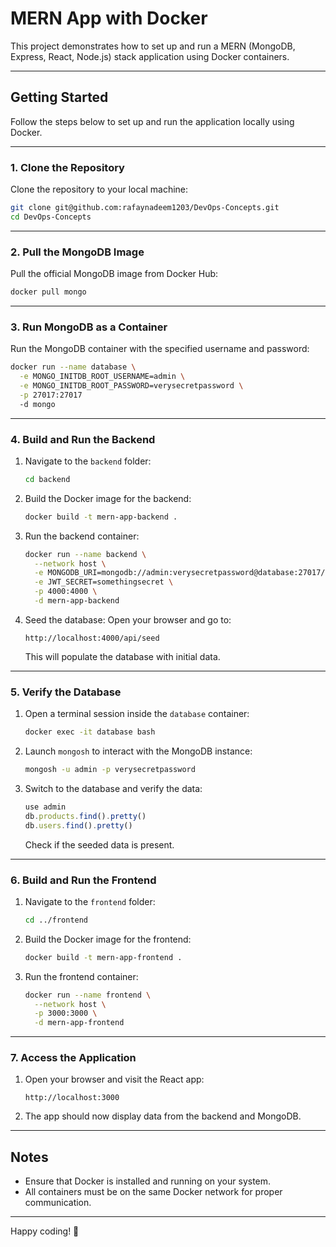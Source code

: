 # MERN App with Docker

This project demonstrates how to set up and run a MERN (MongoDB, Express, React, Node.js) stack application using Docker containers.

---

## Getting Started

Follow the steps below to set up and run the application locally using Docker.

---

### 1. Clone the Repository

Clone the repository to your local machine:
```bash
git clone git@github.com:rafaynadeem1203/DevOps-Concepts.git
cd DevOps-Concepts
```

---

### 2. Pull the MongoDB Image

Pull the official MongoDB image from Docker Hub:
```bash
docker pull mongo
```

---

### 3. Run MongoDB as a Container

Run the MongoDB container with the specified username and password:
```bash
docker run --name database \
  -e MONGO_INITDB_ROOT_USERNAME=admin \
  -e MONGO_INITDB_ROOT_PASSWORD=verysecretpassword \
  -p 27017:27017
  -d mongo
```

---

### 4. Build and Run the Backend

1. Navigate to the `backend` folder:
   ```bash
   cd backend
   ```

2. Build the Docker image for the backend:
   ```bash
   docker build -t mern-app-backend .
   ```

3. Run the backend container:
   ```bash
   docker run --name backend \
     --network host \
     -e MONGODB_URI=mongodb://admin:verysecretpassword@database:27017/admin \
     -e JWT_SECRET=somethingsecret \
     -p 4000:4000 \
     -d mern-app-backend
   ```

4. Seed the database:
   Open your browser and go to:
   ```
   http://localhost:4000/api/seed
   ```
   This will populate the database with initial data.

---

### 5. Verify the Database

1. Open a terminal session inside the `database` container:
   ```bash
   docker exec -it database bash
   ```

2. Launch `mongosh` to interact with the MongoDB instance:
   ```bash
   mongosh -u admin -p verysecretpassword
   ```

3. Switch to the database and verify the data:
   ```javascript
   use admin
   db.products.find().pretty()
   db.users.find().pretty()
   ```
   Check if the seeded data is present.

---

### 6. Build and Run the Frontend

1. Navigate to the `frontend` folder:
   ```bash
   cd ../frontend
   ```

2. Build the Docker image for the frontend:
   ```bash
   docker build -t mern-app-frontend .
   ```

3. Run the frontend container:
   ```bash
   docker run --name frontend \
     --network host \
     -p 3000:3000 \
     -d mern-app-frontend
   ```

---

### 7. Access the Application

1. Open your browser and visit the React app:
   ```
   http://localhost:3000
   ```

2. The app should now display data from the backend and MongoDB.

---

## Notes

- Ensure that Docker is installed and running on your system.
- All containers must be on the same Docker network for proper communication.

---

Happy coding! 🎉

